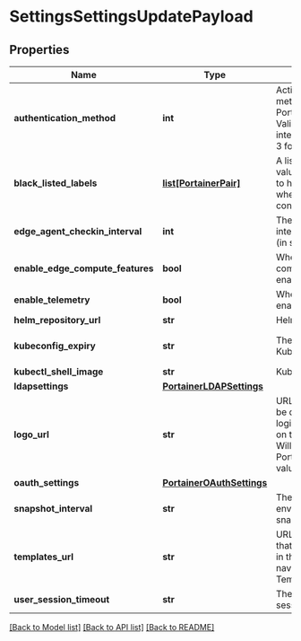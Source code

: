 # SettingsSettingsUpdatePayload

## Properties
Name | Type | Description | Notes
------------ | ------------- | ------------- | -------------
**authentication_method** | **int** | Active authentication method for the Portainer instance. Valid values are: 1 for internal, 2 for LDAP, or 3 for oauth | [optional] 
**black_listed_labels** | [**list[PortainerPair]**](PortainerPair.md) | A list of label name &amp; value that will be used to hide containers when querying containers | [optional] 
**edge_agent_checkin_interval** | **int** | The default check in interval for edge agent (in seconds) | [optional] 
**enable_edge_compute_features** | **bool** | Whether edge compute features are enabled | [optional] 
**enable_telemetry** | **bool** | Whether telemetry is enabled | [optional] 
**helm_repository_url** | **str** | Helm repository URL | [optional] 
**kubeconfig_expiry** | **str** | The expiry of a Kubeconfig | [optional] [default to '0']
**kubectl_shell_image** | **str** | Kubectl Shell Image | [optional] 
**ldapsettings** | [**PortainerLDAPSettings**](PortainerLDAPSettings.md) |  | [optional] 
**logo_url** | **str** | URL to a logo that will be displayed on the login page as well as on top of the sidebar. Will use default Portainer logo when value is empty string | [optional] 
**oauth_settings** | [**PortainerOAuthSettings**](PortainerOAuthSettings.md) |  | [optional] 
**snapshot_interval** | **str** | The interval in which environment(endpoint) snapshots are created | [optional] 
**templates_url** | **str** | URL to the templates that will be displayed in the UI when navigating to App Templates | [optional] 
**user_session_timeout** | **str** | The duration of a user session | [optional] 

[[Back to Model list]](../README.md#documentation-for-models) [[Back to API list]](../README.md#documentation-for-api-endpoints) [[Back to README]](../README.md)


